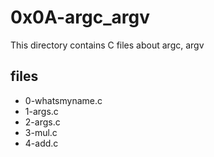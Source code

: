 # 0x0A-argc_argv

This directory contains C files about argc, argv

## files

* 0-whatsmyname.c
* 1-args.c
* 2-args.c
* 3-mul.c
* 4-add.c
